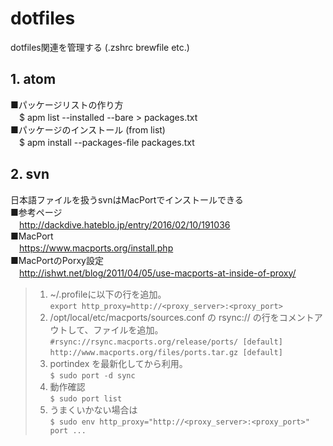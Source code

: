 # dotfiles
dotfiles関連を管理する (.zshrc brewfile etc.)

## 1. atom
■パッケージリストの作り方  
　$ apm list --installed --bare > packages.txt  
■パッケージのインストール (from list)  
　$ apm install --packages-file packages.txt

## 2. svn
日本語ファイルを扱うsvnはMacPortでインストールできる  
■参考ページ  
　http://dackdive.hateblo.jp/entry/2016/02/10/191036  
■MacPort  
　https://www.macports.org/install.php  
■MacPortのPorxy設定  
　http://ishwt.net/blog/2011/04/05/use-macports-at-inside-of-proxy/  
>
>1. ~/.profileに以下の行を追加。  
>`export http_proxy=http://<proxy_server>:<proxy_port>`
>2. /opt/local/etc/macports/sources.conf の rsync:// の行をコメントアウトして、ファイルを追加。  
>`#rsync://rsync.macports.org/release/ports/ [default]`  
>`http://www.macports.org/files/ports.tar.gz [default]`  
>3. portindex を最新化してから利用。  
>`$ sudo port -d sync`  
>4. 動作確認  
>`$ sudo port list`  
>5. うまくいかない場合は  
>`$ sudo env http_proxy="http://<proxy_server>:<proxy_port>" port ...`  
